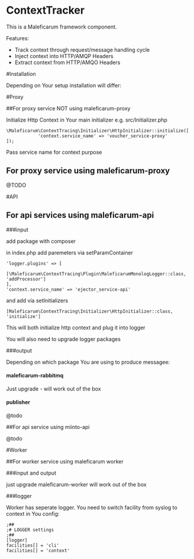 # ContextTracker

This is a Maleficarum framework component. 

Features:
- Track context through request/message handling cycle
- Inject context into HTTP/AMQP Headers 
- Extract context from HTTP/AMQO Headers

#Installation

Depending on Your setup installation will differ:

#Proxy 

##For proxy service NOT using maleficarum-proxy

Initialize Http Context in Your main initializer e.g. src/Initializer.php

```
\Maleficarum\ContextTracing\Initializer\HttpInitializer::initialize([
            'context.service_name' => 'voucher_service-proxy'
]);
```
Pass service name for context purpose 

## For proxy service using maleficarum-proxy

@TODO

#API

## For api services using maleficarum-api

###input

add package with composer

in index.php add paremeters via setParamContainer

```
'logger.plugins' => [
   [\Maleficarum\ContextTracing\Plugin\MaleficarumMonologLogger::class, 'addProcessor']
],
'context.service_name' => 'ejector_service-api'
```

and add via setInitializers

```
[Maleficarum\ContextTracing\Initializer\HttpInitializer::class, 'initialize']
```

This will both initialize http context and plug it into logger 

You will also need to upgrade logger packages 

###output

Depending on which package You are using to produce messagee:

#### maleficarum-rabbitmq
Just upgrade - will work out of the box

#### publisher

@todo

##For api service using miinto-api

@todo

#Worker 

##For worker service using maleficarum worker

###input and output

just upgrade maleficarum-worker will work out of the box

###logger

Worker has seperate logger. You need to switch facility from syslog to context in You config:
```
;##
;# LOGGER settings
;##
[logger]
facilities[] = 'cli'
facilities[] = 'context'
```







